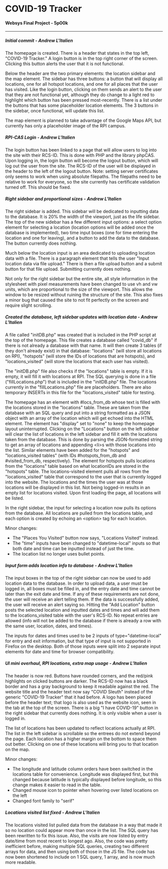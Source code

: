 # COVID-19 Tracker
#### Websys Final Project - 5p00k
---
##### Initial commit - Andrew L'Italien
The homepage is created. There is a header that states in the top left, "COVID-19 Tracker." A login button is in the top right corner of the screen. Clicking this button alerts the user that it is not functional.

Below the header are the two primary elements: the location sidebar and the map element. The sidebar has three buttons: a button that will display all locations, one for all hotspot locations, and one for all places that the user has visited. Like the login button, clicking on them sends an alert to the user that they are not functional yet, although they do change to a light red to highlight which button has been pressed most-recently. There is a list under the buttons that has some placeholder location elements. The 3 buttons in the sidebar, once functional, will update this list.

The map element is planned to take advantage of the Google Maps API, but currently has only a placeholder image of the RPI campus.

##### RPI-CAS Login - Andrew L'Italien
The login button has been linked to a page that will allow users to log into the site with their RCS-ID. This is done with PHP and the library phpCAS. Upon logging in, the login button will become the logout button, which will log out the user from the site. The RCS-ID of the user will be displayed in the header to the left of the logout button.
Note: setting server certificates only seems to work when using absolute filepaths. The filepaths need to be relative to work for everyone, so the site currently has certificate validation turned off. This should be fixed.


##### Right sidebar and proportional sizes - Andrew L'Italien
The right sidebar is added. This sidebar will be dedicated to inputting data to the database. It is 20% the width of the viewport, just as the life sidebar. The top of the new sidebar has a few different input options: a select option element for selecting a location (location options will be added once the database is implemented), two time input boxes (one for time entering the location and one for leaving), and a button to add the data to the database. The button currently does nothing.

Much below the location input is an area dedicated to uploading location data with a file. There is a paragraph element that tells the user "Input location data via file upload." There is then a file upload button and a submit button for that file upload. Submitting currently does nothing.

Not only for the right sidebar but the entire site, all style information in the stylesheet with pixel measurements have been changed to use vh and vw units, which are proportional to the size of the viewport. This allows the window to be resized without ruining the structure of the site. This also fixes a minor bug that caused the site to not fit perfectly on the screen and require slight scrolling.

##### Created the database, left sidebar updates with location data - Andrew L'Italien
A file called "initDB.php" was created that is included in the PHP script at the top of the homepage. This file creates a database called "covid_db" if there is not already a database with that name. It will then create 3 tables (if they don't already exist) in that database: "locations" (will store all locations on RPI), "hotspots" (will store the IDs of locations that are hotspots), and "locations_visited" (will store the locations that each user has visited).

The "initDB.php" file also checks if the "locations" table is empty. If it is empty, it will fill it with locations at RPI. The SQL querying is done in a file ("fillLocations.php") that is included in the "initDB.php" file. The locations currently in the "fillLocations.php" file are placeholders. There are also temporary INSERTs in this file for the "locations_visited" table for testing.

The homepage has an element with #locs_from_db whose text is filled with the locations stored in the "locations" table. These are taken from the database with an SQL query and put into a string formatted as a JSON object with an array of the location which will get echoed into the HTML element. The element has "display" set to "none" to keep the homepage layout uninterrupted. Clicking on the "Locations" button on the left sidebar will clear the list of locations in the left sidebar and fill it with the locations taken from the database. This is done by parsing the JSON-formatted string to get an array of locations and appending &lt;li&gt;s with those locations into the list.
Similar elements have been added for the "hotspots" and "locations_visited tables" (with IDs #hotspots_from_db and #visited_from_db, respectively). The element for hotspots pulls locations from the "locations" table based on what locationIDs are stored in the "hotspots" table. The locations-visited element pulls all rows from the "locations_visited" table that correspond to the user that is currently logged into the website. The locations and the times the user was at those locations will be displayed in this list. Not being logged-in results in an empty list for locations visited.
Upon first loading the page, all locations will be listed.

In the right sidebar, the input for selecting a location now pulls its options from the database. All locations are pulled from the locations table, and each option is created by echoing an &lt;option&gt; tag for each location.

Minor changes:
- The "Places You Visited" button now says, "Locations Visited" instead.
- The "time" inputs have been changed to "datetime-local" inputs so that both date and time can be inputted instead of just the time.
- The location list no longer uses bullet points.

##### Input form adds location info to database - Andrew L'Italien
The input boxes in the top of the right sidebar can now be used to add location data to the database. In order to upload data, a user must be logged in, all boxes must be filled in, and the entry date and time cannot be later than the exit date and time. If any of these requirements are not done, the user will receive an alert telling them. If the data is successfully added, the user will receive an alert saying so. Hitting the "Add Location" button posts the selected location and inputted dates and times and will add them to the locations_visited table with the user's RCS-ID. No repeat entries are allowed (info will not be added to the database if there is already a row with the same user, location, dates, and times).

The inputs for dates and times used to be 2 inputs of type="datetime-local" for entry and exit information, but that type of input is not supported in Firefox on the desktop. Both of those inputs were split into 2 separate input elements for date and time for browser compatibility.

##### UI mini overhaul, RPI locations, extra map usage - Andrew L'Italien
The header is now red. Buttons have rounded corners, and the red/pink highlights on clicked buttons are darker. The RCS-ID now has a black border and has a gray background to keep it readable against the red. The website title and the header text now say "COVID Sleuth" instead of the generic "COVID-19 Tracker" that it had before. A logo has been placed before the header text; that logo is also used as the website icon, seen in the tab at the top of the screen.
There is a big "I have COVID-19" button in the right sidebar that currently does nothing. It is only visible when a user is logged in.

The list of locations has been updated to reflect locations actually at RPI. The list in the left sidebar is scrollable so the entrees do not extend beyond the page. Each location has a higher margin on the bottom to space them out better.
Clicking on one of these locations will bring you to that location on the map.

Minor changes:
- The longitude and latitude column orders have been switched in the locations table for convenience. Longitude was displayed first, but this changed because latitude is typically displayed before longitude, so this change makes it easier to read in the table.
- Changed mouse icon to pointer when hovering over listed locations on the left
- Changed font family to "serif"

##### Locations visited list fixed - Andrew L'Italien
The locations visited list pulled data from the database in a way that made it so no location could appear more than once in the list. The SQL query has been rewritten to fix this issue. Also, the visits are now listed by entry date/time from most recent to longest ago.
Also, the code was pretty inefficient before, making multiple SQL queries, creating two different arrays for data, and then using both of those in the JS file. The code has now been shortened to include on 1 SQL query, 1 array, and is now much more readable.
